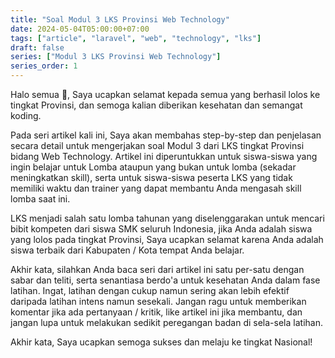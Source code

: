 ```yaml
---
title: "Soal Modul 3 LKS Provinsi Web Technology"
date: 2024-05-04T05:00:00+07:00
tags: ["article", "laravel", "web", "technology", "lks"]
draft: false
series: ["Modul 3 LKS Provinsi Web Technology"]
series_order: 1
---
```


Halo semua 👋, Saya ucapkan selamat kepada semua yang berhasil lolos ke tingkat Provinsi, dan semoga kalian diberikan kesehatan dan semangat koding.

Pada seri artikel kali ini, Saya akan membahas step-by-step dan penjelasan secara detail untuk mengerjakan soal Modul 3 dari LKS tingkat Provinsi bidang Web Technology. Artikel ini diperuntukkan untuk siswa-siswa yang ingin belajar untuk Lomba ataupun yang bukan untuk lomba (sekadar meningkatkan skill), serta untuk siswa-siswa peserta LKS yang tidak memiliki waktu dan trainer yang dapat membantu Anda mengasah skill lomba saat ini.

LKS menjadi salah satu lomba tahunan yang diselenggarakan untuk mencari bibit kompeten dari siswa SMK seluruh Indonesia, jika Anda adalah siswa yang lolos pada tingkat Provinsi, Saya ucapkan selamat karena Anda adalah siswa terbaik dari Kabupaten / Kota tempat Anda belajar.

Akhir kata, silahkan Anda baca seri dari artikel ini satu per-satu dengan sabar dan teliti, serta senantiasa berdo'a untuk kesehatan Anda dalam fase latihan. Ingat, latihan dengan cukup namun sering akan lebih efektif daripada latihan intens namun sesekali. Jangan ragu untuk memberikan komentar jika ada pertanyaan / kritik, like artikel ini jika membantu, dan jangan lupa untuk melakukan sedikit peregangan badan di sela-sela latihan.

Akhir kata, Saya ucapkan semoga sukses dan melaju ke tingkat Nasional!